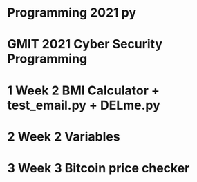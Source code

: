 # Programming 2021 py
# GMIT 2021 Cyber Security Programming


# 1 Week 2 BMI Calculator + test_email.py + DELme.py
# 2 Week 2 Variables
# 3 Week 3 Bitcoin price checker